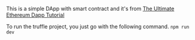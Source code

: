 This is a simple DApp with smart contract and it's from [The Ultimate Ethereum Dapp Tutorial](https://www.dappuniversity.com/articles/the-ultimate-ethereum-dapp-tutorial)

To run the truffle project, you just go with the following command.
`npm run dev`
